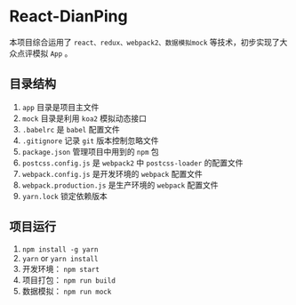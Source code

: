 # React-DianPing

本项目综合运用了 `react、redux、webpack2、数据模拟mock` 等技术，初步实现了大众点评模拟 `App` 。

## 目录结构

1. `app` 目录是项目主文件
1. `mock` 目录是利用 `koa2` 模拟动态接口
1. `.babelrc` 是 `babel` 配置文件
1. `.gitignore` 记录 `git` 版本控制忽略文件
1. `package.json` 管理项目中用到的 `npm` 包
1. `postcss.config.js` 是 `webpack2` 中 `postcss-loader` 的配置文件
1. `webpack.config.js` 是开发环境的 `webpack` 配置文件
1. `webpack.production.js` 是生产环境的 `webpack` 配置文件
1. `yarn.lock` 锁定依赖版本

## 项目运行

1. `npm install -g yarn`
1. `yarn` or `yarn install`
1. 开发环境： `npm start`
1. 项目打包： `npm run build`
1. 数据模拟： `npm run mock`